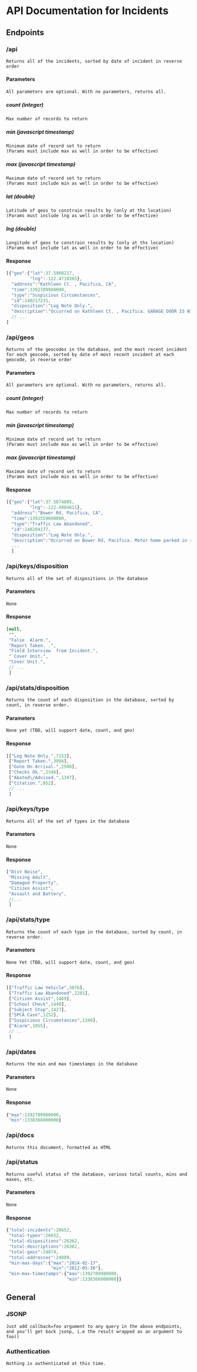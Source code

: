 # API Documentation for Incidents

## Endpoints

### /api
	Returns all of the incidents, sorted by date of incident in reverse order
#### Parameters
	All parameters are optional. With no parameters, returns all.
#####	count (integer)
	Max number of records to return
#####	min (javascript timestamp)
	Minimum date of record set to return
	(Params must include max as well in order to be effective)
#####	max (javascript timestamp)
	Maximum date of record set to return
	(Params must include min as well in order to be effective)
#####	lat (double)
	Latitude of geos to constrain results by (only at ths location)
	(Params must include lng as well in order to be effective)
#####	lng (double)
	Longitude of geos to constrain results by (only at ths location)
	(Params must include lat as well in order to be effective)
#### Response
```javascript
[{"geo":{"lat":37.5908217,
		 "lng":-122.4710365},
  "address":"Kathleen Ct. , Pacifica, CA",
  "time":1392709980000,
  "type":"Suspicious Circumstances",
  "id":140217231,
  "disposition":"Log Note Only.",
  "description":"Occurred on Kathleen Ct. , Pacifica. GARAGE DOOR IS WIDE OPEN \/\/ ALL HOUSE LIGHTS OFF \/\/ "},
  // ...
]
```
### /api/geos
	Returns of the geocodes in the database, and the most recent incident for each geocode, sorted by date of most recent incident at each geocode, in reverse order
#### Parameters
	All parameters are optional. With no parameters, returns all.
#####	count (integer)
	Max number of records to return
#####	min (javascript timestamp)
	Minimum date of record set to return
	(Params must include max as well in order to be effective)
#####	max (javascript timestamp)
	Maximum date of record set to return
	(Params must include min as well in order to be effective)
#### Response
```javascript
[{"geo":{"lat":37.5874805,
		 "lng":-122.4984811},
  "address":"Bower Rd, Pacifica, CA",
  "time":1391559600000,
  "type":"Traffic Law Abandoned",
  "id":140204177,
  "disposition":"Log Note Only.",
  "description":"Occurred on Bower Rd, Pacifica. Motor home parked in roadway \/\/ vehicle has been there since the weekend "}
  ...
  ]
```
### /api/keys/disposition
	Returns all of the set of dispositions in the database
#### Parameters
	None
#### Response
```javascript
[null,
 "",
 "False  Alarm.",
 "Report Taken. .",
 "Field Interview  from Incident.",
 " Cover Unit.",
 "Cover Unit.",
 // ...
 ]
```
### /api/stats/disposition
	Returns the count of each disposition in the database, sorted by count, in reverse order.
#### Parameters
	None yet (TBD, will support date, count, and geo)
#### Response
```javascript
[["Log Note Only.",7153],
 ["Report Taken.",3994],
 ["Gone On Arrival.",2508],
 ["Checks Ok.",2346],
 ["Abated\/Advised.",1347],
 ["Citation.",852],
 // ...
 ]
```
### /api/keys/type
	Returns all of the set of types in the database
#### Parameters
	None
#### Response
```javascript
["Dist Noise",
 "Missing Adult",
 "Damaged Property",
 "Citizen Assist",
 "Assault and Battery",
 //...
 ]
```
### /api/stats/type
	Returns the count of each type in the database, sorted by count, in reverse order.
#### Parameters
	None Yet (TBD, will support date, count, and geo)
#### Response
```javascript
[["Traffic Law Vehicle",3076],
 ["Traffic Law Abandoned",2281],
 ["Citizen Assist",1469],
 ["School Check",1440],
 ["Subject Stop",1427],
 ["SPCA Case",1252],
 ["Suspicious Circumstances",1160],
 ["Alarm",1055],
 // ..
 ]
```
### /api/dates
	Returns the min and max timestamps in the database
#### Parameters
	None
#### Response
```javascript
{"max":1392709980000,
 "min":1338366000000}
```
### /api/docs
	Returns this document, formatted as HTML
### /api/status
	Returns useful status of the database, various total counts, mins and maxes, etc.
#### Parameters
	None
#### Response
```javascript
{"total-incidents":26652,
 "total-types":26652,
 "total-dispositions":26362,
 "total-descriptions":26362,
 "total-geos":24874,
 "total-addresses":24889,
 "min-max-days":{"max":"2014-02-17",
				 "min":"2012-05-30"},
 "min-max-timestamps":{"max":1392709980000,
					   "min":1338366000000}}
```

## General
### JSONP
	Just add callback=foo argument to any query in the above endpoints, and you'll get back jsonp, i.e the result wrapped as an argument to foo()
### Authentication
	Nothing is authenticated at this time.
